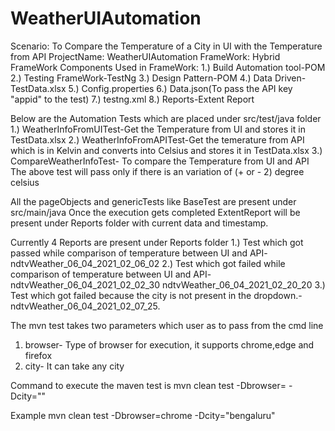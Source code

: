 # WeatherUIAutomation
Scenario: To Compare the Temperature of a City in UI with the Temperature from API
ProjectName: WeatherUIAutomation
FrameWork: Hybrid FrameWork
Components Used in FrameWork:
1.) Build Automation tool-POM
2.) Testing FrameWork-TestNg
3.) Design Pattern-POM
4.) Data Driven-TestData.xlsx
5.) Config.properties
6.) Data.json(To pass the API key "appid" to the test)
7.) testng.xml
8.) Reports-Extent Report

Below are the Automation Tests which are placed under src/test/java folder
1.) WeatherInfoFromUITest-Get the Temperature from UI and stores it in TestData.xlsx
2.) WeatherInfoFromAPITest-Get the temerature from API which is in Kelvin and converts into Celsius  and stores it in TestData.xlsx
3.) CompareWeatherInfoTest- To compare the Temperature from UI and API 
The above test will pass only if there is an variation of (+ or - 2) degree celsius

All the pageObjects and genericTests like BaseTest are present under src/main/java
Once the execution gets completed ExtentReport will be present under Reports folder with current data and timestamp.

Currently 4 Reports are present under Reports folder
1.) Test which got passed while comparison of temperature between UI and API- ndtvWeather_06_04_2021_02_06_02
2.) Test which got failed while comparison of temperature between UI and API- 
ndtvWeather_06_04_2021_02_02_30
ndtvWeather_06_04_2021_02_20_20
3.) Test which got failed because the city is not present in the dropdown.- ndtvWeather_06_04_2021_02_07_25.

The mvn test takes two parameters which user as to pass from the cmd line
1. browser- Type of browser for execution, it supports chrome,edge and firefox
2. city- It can take any city

Command to execute the maven test is
mvn clean test -Dbrowser=<browser> -Dcity="<city>"

Example 
mvn clean test -Dbrowser=chrome -Dcity="bengaluru"
